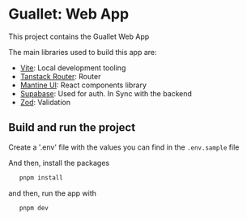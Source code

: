 # Guallet: Web App

This project contains the Guallet Web App

The main libraries used to build this app are:

- [Vite](https://vitejs.dev/): Local development tooling
- [Tanstack Router](https://tanstack.com/router): Router
- [Mantine UI](https://mantine.dev/): React components library
- [Supabase](https:/supabase.com/): Used for auth. In Sync with the backend
- [Zod](https://zod.dev/): Validation

## Build and run the project

Create a '.env' file with the values you can find in the `.env.sample` file

And then, install the packages

```js
   pnpm install
```

and then, run the app with

```js
   pnpm dev
```
